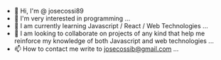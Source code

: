 - 👋 Hi, I'm @ josecossi89
- 👀 I'm very interested in programming ...
- 🌱 I am currently learning Javascript / React / Web Technologies ...
- 💞️ I am looking to collaborate on projects of any kind that help me reinforce my knowledge of both Javascript and web technologies ...
- 📫 How to contact me write to josecossib@gmail.com ...

<!---
josecossi89/josecossi89 is a ✨ special ✨ repository because its `README.md` (this file) appears on your GitHub profile.
You can click the Preview link to take a look at your changes.
--->
